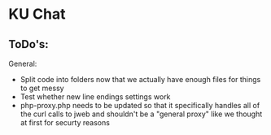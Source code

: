 # KU Chat

## ToDo's:

General:
* Split code into folders now that we actually have enough files for things to get messy
* Test whether new line endings settings work
* php-proxy.php needs to be updated so that it specifically handles all of the curl calls to jweb and shouldn't be a "general proxy" like we thought at first for securty reasons